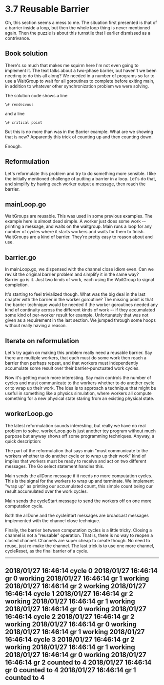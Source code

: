 # 3.7 Reusable Barrier

Oh, this section seems a mess to me.  The situation first presented is that
of a barrier inside a loop, but then the whole loop thing is never mentioned
again.  Then the puzzle is about this turnstile that I earlier dismissed as a
contrivance.

## Book solution

There's so much that makes me squirm here I'm not even going to implement it.
The text talks about a two-phase barrier, but haven't we been needing to do
this all along?  We needed in a number of programs so far to use a WaitGroup
to wait for all goroutines to complete before exiting main, in addition to
whatever other synchronization problem we were solving.

The solution code shows a line

    \# rendezvous

and a line

    \# critical point

But this is no more than was in the Barrier example.  What are we showing
that is new?  Apparently this trick of counting up and then counting down.

Enough.

## Reformulation

Let's reformulate this problem and try to do something more sensible.
I like the initially mentioned challenge of putting a barrier in a loop.
Let's do that, and simplify by having each worker output a message, then
reach the barrier.

## mainLoop.go

WaitGroups are reusable.  This was used in some previous examples.  The
example here is almost dead simple.  A worker just does some work -- printing
a message, and waits on the waitgroup.  Main runs a loop for any number of
cycles where it starts workers and waits for them to finish.  WaitGroups are
a kind of barrier.  They're pretty easy to reason about and use.

## barrier.go

In mainLoop.go, we dispensed with the channel close idiom even.  Can we revisit
the original barrier problem and simplify it in the same way?  Barrier.go is
it.  Just two kinds of work, each using the WaitGroup to signal completion.

It's starting to feel trivialized though.  What was the big deal in the last
chapter with the barrier in the worker goroutine?  The missing point is that
the barrier technique would be needed if the worker goroutines needed any kind
of continuity across the different kinds of work -- if they accumulated some
kind of per-worker result for example.  Unfortunately that was not given as a
requirement in the last section.  We jumped through some hoops without really
having a reason.

## Iterate on reformulation

Let's try again on making this problem really need a reusable barrier.  Say
there are multiple workers, that each must do some work then reach a barrier
then perhaps repeat, and that workers must independently accumulate some result
over their barrier-punctuated work cycles.

Now it's getting much more interesting.  Say main controls the number of cycles
and must communicate to the workers whether to do another cycle or to wrap up
their work.  The idea is to approach a technique that might be useful in
something like a physics simulation, where workers all compute something for
a new physical state staring from an existing physical state.

## workerLoop.go

The latest reformulation sounds interesting, but really we have no real problem
to solve.  workerLoop.go is just another toy program without much purpose but
anyway shows off some programming techniques.  Anyway, a quick description:

The part of the reformulation that says main "must communicate to the workers
whether to do another cycle or to wrap up their work" kind of implies that
workers must be ready to receive and act on two different messages.  The Go
select statement handles this.

Main sends the allDone message if it needs no more computation cycles.  This
is the signal for the workers to wrap up and terminate.  We implement "wrap
up" as printing our accumulated count, this simple count being our result
accumulated over the work cycles.

Main sends the cycleStart message to send the workers off on one more
computation cycle.

Both the allDone and the cycleStart messages are broadcast messages implemented
with the channel close technique.

Finally, the barrier between computation cycles is a little tricky.  Closing
a channel is not a "reusable" operation.  That is, there is no way to reopen
a closed channel.  Channels are super cheap to create though.  No need to
reuse, just re-make the channel.  The last trick is to use one more channel,
cycleReset, as the final barrier of a cycle.

----
2018/01/27 16:46:14 cycle 0
2018/01/27 16:46:14   gr 0 working
2018/01/27 16:46:14   gr 1 working
2018/01/27 16:46:14   gr 2 working
2018/01/27 16:46:14 cycle 1
2018/01/27 16:46:14   gr 2 working
2018/01/27 16:46:14   gr 1 working
2018/01/27 16:46:14   gr 0 working
2018/01/27 16:46:14 cycle 2
2018/01/27 16:46:14   gr 2 working
2018/01/27 16:46:14   gr 0 working
2018/01/27 16:46:14   gr 1 working
2018/01/27 16:46:14 cycle 3
2018/01/27 16:46:14   gr 2 working
2018/01/27 16:46:14   gr 1 working
2018/01/27 16:46:14   gr 0 working
2018/01/27 16:46:14 gr 2 counted to 4
2018/01/27 16:46:14 gr 0 counted to 4
2018/01/27 16:46:14 gr 1 counted to 4
----

